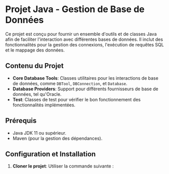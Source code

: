 # Projet Java - Gestion de Base de Données

Ce projet est conçu pour fournir un ensemble d'outils et de classes Java afin de faciliter l'interaction avec différentes bases de données. Il inclut des fonctionnalités pour la gestion des connexions, l'exécution de requêtes SQL et le mappage des données.

## Contenu du Projet

- **Core Database Tools**: Classes utilitaires pour les interactions de base de données, comme `DBTool`, `DBConnection`, et `Database`.
- **Database Providers**: Support pour différents fournisseurs de base de données, tel qu'Oracle.
- **Test**: Classes de test pour vérifier le bon fonctionnement des fonctionnalités implémentées.

## Prérequis

- Java JDK 11 ou supérieur.
- Maven (pour la gestion des dépendances).

## Configuration et Installation

1. **Cloner le projet**: Utiliser la commande suivante :
